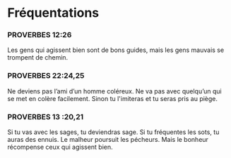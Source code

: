 <html lang="fr">
<head>
    <meta charset="UTF-8">
    <meta name="viewport" content="width=device-width, initial-scale=1.0">
    <title>Fréquentations</title>
    <style>
        body {
            background-image: url('https://auroraprize.s3.us-east-2.amazonaws.com/69d54591_tatev1200.jpg'); /* Chemin de votre image */
            background-size: full screen ; /* Ajuste la taille de l'image pour couvrir tout l'écran */
            background-repeat: repeat; /* Empêche la répétition de l'image */
            background-position: center; /* Centre l'image dans la zone */
        }
    </style>
</head>
<body>
    <h1>Fréquentations</h1>
    <h3>PROVERBES 12:26</h3>
    <p>Les gens qui agissent bien sont de bons guides,
        mais les gens mauvais se trompent de chemin.</p>
    <h3>PROVERBES 22:24,25</h3>
    <p>Ne deviens pas l’ami d’un homme coléreux.
        Ne va pas avec quelqu’un qui se met en colère facilement.
       Sinon tu l'imiteras et tu seras pris au piège.</p>
    <h3>PROVERBES 13 :20,21</h3>
    <p>Si tu vas avec les sages, tu deviendras sage. Si tu fréquentes les sots, tu auras des ennuis.
        Le malheur poursuit les pécheurs. Mais le bonheur récompense ceux qui agissent bien.</p>
</body>
</html>
